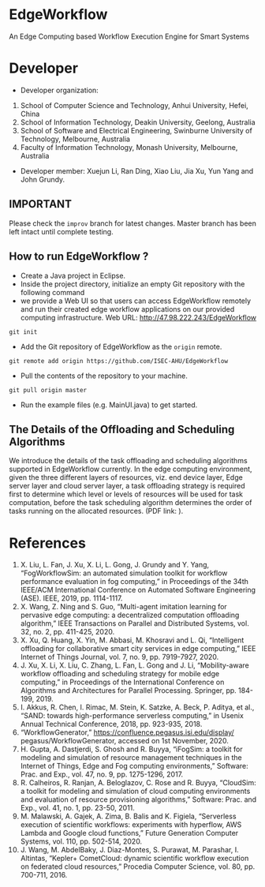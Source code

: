 # EdgeWorkflow
An Edge Computing based Workflow Execution Engine for Smart Systems
# Developer
 * Developer organization:
 1. School of Computer Science and Technology, Anhui University, Hefei, China
 2. School of Information Technology, Deakin University, Geelong, Australia
 3. School of Software and Electrical Engineering, Swinburne University of Technology, Melbourne, Australia
 4. Faculty of Information Technology, Monash University, Melbourne, Australia

 * Developer member: Xuejun Li, Ran Ding, Xiao Liu, Jia Xu, Yun Yang and John Grundy.


## IMPORTANT
Please check the `improv` branch for latest changes. Master branch has been left intact until complete testing.

## How to run EdgeWorkflow ?

* Create a Java project in Eclipse.
* Inside the project directory, initialize an empty Git repository with the following command
* we provide a Web UI so that users can access EdgeWorkflow remotely and run their created edge workflow applications on our provided computing infrastructure. Web URL: http://47.98.222.243/EdgeWorkflow
```
git init
```
* Add the Git repository of EdgeWorkflow as the `origin` remote.
```
git remote add origin https://github.com/ISEC-AHU/EdgeWorkflow
```
* Pull the contents of the repository to your machine.
```
git pull origin master
```
* Run the example files (e.g. MainUI.java) to get started.

## The Details of the Offloading and Scheduling Algorithms

We introduce the details of the task offloading and scheduling algorithms supported in EdgeWorkflow currently. In the edge computing environment, given the three different layers of resources, viz. end device layer, Edge server layer and cloud server layer, a task offloading strategy is required first to determine which level or levels of resources will be used for task computation, before the task scheduling algorithm determines the order of tasks running on the allocated resources. (PDF link: ).

# References
1.	X. Liu, L. Fan, J. Xu, X. Li, L. Gong, J. Grundy and Y. Yang, “FogWorkflowSim: an automated simulation toolkit for workflow performance evaluation in fog computing,” in Proceedings of the 34th IEEE/ACM International Conference on Automated Software Engineering (ASE). IEEE, 2019, pp. 1114-1117.
2.	X. Wang, Z. Ning and S. Guo, “Multi-agent imitation learning for pervasive edge computing: a decentralized computation offloading algorithm,” IEEE Transactions on Parallel and Distributed Systems, vol. 32, no. 2, pp. 411-425, 2020.
3.	X. Xu, Q. Huang, X. Yin, M. Abbasi, M. Khosravi and L. Qi, “Intelligent offloading for collaborative smart city services in edge computing,” IEEE Internet of Things Journal, vol. 7, no. 9, pp. 7919-7927, 2020.
4.	J. Xu, X. Li, X. Liu, C. Zhang, L. Fan, L. Gong and J. Li, “Mobility-aware workflow offloading and scheduling strategy for mobile edge computing,” in Proceedings of the International Conference on Algorithms and Architectures for Parallel Processing. Springer, pp. 184-199, 2019.
5.	I. Akkus, R. Chen, I. Rimac, M. Stein, K. Satzke, A. Beck, P. Aditya, et al., “SAND: towards high-performance serverless computing,” in Usenix Annual Technical Conference, 2018, pp. 923-935, 2018.
6.	“WorkflowGenerator,” https://confluence.pegasus.isi.edu/display/ pegasus/WorkflowGenerator, accessed on 1st November, 2020.
7.	H. Gupta, A. Dastjerdi, S. Ghosh and R. Buyya, “iFogSim: a toolkit for modeling and simulation of resource management techniques in the Internet of Things, Edge and Fog computing environments,” Software: Prac. and Exp., vol. 47, no. 9, pp. 1275-1296, 2017.
8.	R. Calheiros, R. Ranjan, A. Beloglazov, C. Rose and R. Buyya, “CloudSim: a toolkit for modeling and simulation of cloud computing environments and evaluation of resource provisioning algorithms,” Software: Prac. and Exp., vol. 41, no. 1, pp. 23-50, 2011.
9.	M. Malawski, A. Gajek, A. Zima, B. Balis and K. Figiela, “Serverless execution of scientific workflows: experiments with hyperflow, AWS Lambda and Google cloud functions,” Future Generation Computer Systems, vol. 110, pp. 502-514, 2020.
10.	J. Wang, M. AbdelBaky, J. Diaz-Montes, S. Purawat, M. Parashar, I. Altintas, “Kepler+ CometCloud: dynamic scientific workflow execution on federated cloud resources,” Procedia Computer Science, vol. 80, pp. 700-711, 2016.
